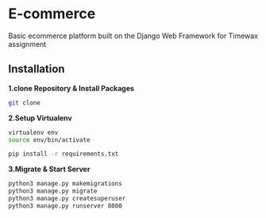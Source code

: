 
# E-commerce
Basic ecommerce platform built on the Django Web Framework for Timewax assignment

## Installation

**1.clone Repository & Install Packages**
```sh
git clone 
```
**2.Setup Virtualenv**
```sh
virtualenv env
source env/bin/activate

pip install -r requirements.txt
```
**3.Migrate & Start Server**
```sh
python3 manage.py makemigrations
python3 manage.py migrate
python3 manage.py createsuperuser
python3 manage.py runserver 8080
```
